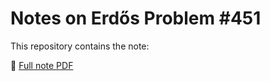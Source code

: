 # Notes on Erdős Problem #451

This repository contains the note:

📄 [Full note PDF](Notes_on_Erdos_Problem_451_Density_and_Heuristics.pdf)




